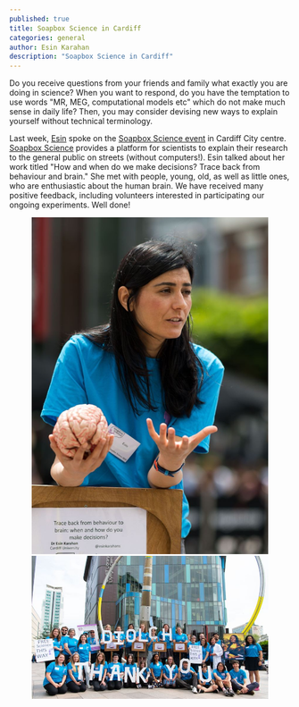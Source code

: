 ```yaml
---
published: true
title: Soapbox Science in Cardiff
categories: general
author: Esin Karahan
description: "Soapbox Science in Cardiff"
---
```


Do you receive questions from your friends and family what exactly you are doing in science? When you want to respond, do you have the temptation to use words "MR, MEG, computational models etc" which do not make much sense in daily life? Then, you may consider devising new ways to explain yourself without technical terminology. 

Last week, [Esin](/people/esin_karahan) spoke on the [Soapbox Science event](http://soapboxscience.org/soapbox-science-2019-cardiff) in Cardiff City centre. [Soapbox Science](http://soapboxscience.org) provides a platform for scientists to explain their research to the general public on streets (without computers!). Esin talked about her work titled "How and when do we make decisions? Trace back from behaviour and brain." She met with people, young, old, as well as little ones, who are enthusiastic about the human brain. We have received many positive feedback, including volunteers interested in participating our ongoing experiments. Well done!

<figure class="half">
	<a href="/images/photo/Esin_Soapbox.jpg"><img src="/images/photo/Esin_Soapbox.jpg" alt=""></a>
	<a href="/images/photo/Esin_Soapbox2.jpg"><img src="/images/photo/Esin_Soapbox2.jpg" alt=""></a>
</figure>


